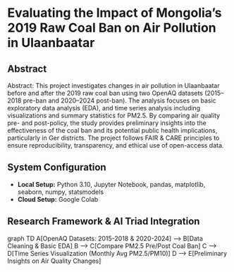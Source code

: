 # Evaluating the Impact of Mongolia’s 2019 Raw Coal Ban on Air Pollution in Ulaanbaatar

## Abstract
Abstract:
This project investigates changes in air pollution in Ulaanbaatar before and after the 2019 raw coal ban using two OpenAQ datasets (2015–2018 pre-ban and 2020–2024 post-ban). The analysis focuses on basic exploratory data analysis (EDA), and time series analysis including visualizations and summary statistics for PM2.5. By comparing air quality pre- and post-policy, the study provides preliminary insights into the effectiveness of the coal ban and its potential public health implications, particularly in Ger districts. The project follows FAIR & CARE principles to ensure reproducibility, transparency, and ethical use of open-access data.

## System Configuration
- **Local Setup:** Python 3.10, Jupyter Notebook, pandas, matplotlib, seaborn, numpy, statsmodels
- **Cloud Setup:** Google Colab

## Research Framework & AI Triad Integration
graph TD
    A[OpenAQ Datasets: 2015-2018 & 2020-2024] --> B[Data Cleaning & Basic EDA]
    B --> C[Compare PM2.5 Pre/Post Coal Ban]
    C --> D[Time Series Visualization (Monthly Avg PM2.5/PM10)]
    D --> E[Preliminary Insights on Air Quality Changes]
